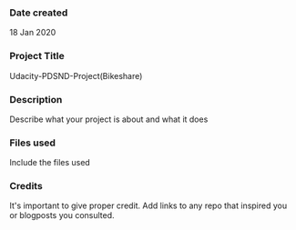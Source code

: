 ### Date created
18 Jan 2020

### Project Title
Udacity-PDSND-Project(Bikeshare)

### Description
Describe what your project is about and what it does

### Files used
Include the files used

### Credits
It's important to give proper credit. Add links to any repo that inspired you or blogposts you consulted.

